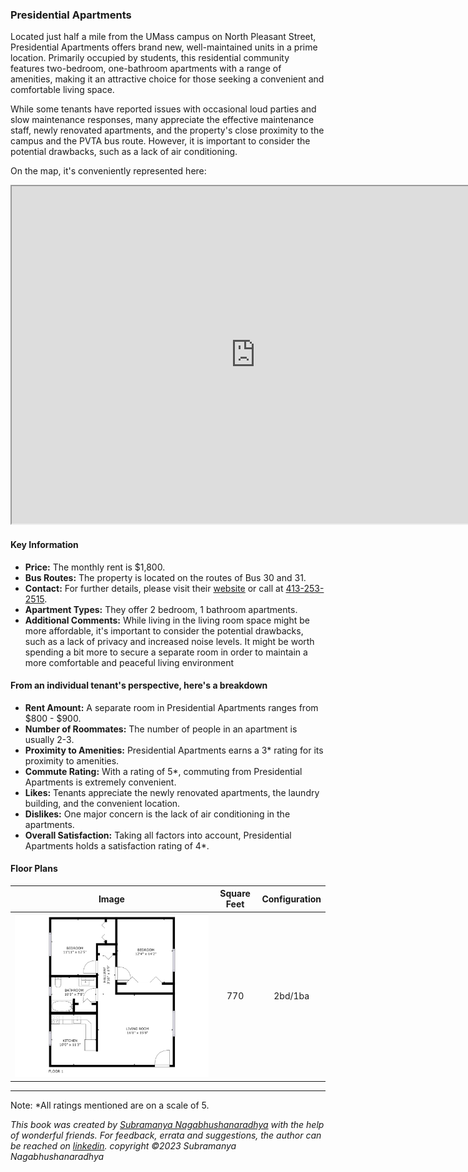 ### Presidential Apartments
Located just half a mile from the UMass campus on North Pleasant Street, Presidential Apartments offers brand new, well-maintained units in a prime location. Primarily occupied by students, this residential community features two-bedroom, one-bathroom apartments with a range of amenities, making it an attractive choice for those seeking a convenient and comfortable living space.

While some tenants have reported issues with occasional loud parties and slow maintenance responses, many appreciate the effective maintenance staff, newly renovated apartments, and the property's close proximity to the campus and the PVTA bus route. However, it is important to consider the potential drawbacks, such as a lack of air conditioning.

On the map, it's conveniently represented here:
<iframe src="https://www.google.com/maps/d/embed?mid=1Fl1ReZ-uF4ZKV6Dw157kiqu1IpTsHag&ehbc=2E312F" width="780" height="540"></iframe>

#### Key Information
- **Price:** The monthly rent is $1,800.
- **Bus Routes:** The property is located on the routes of Bus 30 and 31.
- **Contact:** For further details, please visit their [website](https://kaminsrealestate.com/our-rentals/our-complete-management-list/property/5002-presidential-apartments) or call at [413-253-2515](tel:413-253-2515).
- **Apartment Types:** They offer 2 bedroom, 1 bathroom apartments.
- **Additional Comments:** While living in the living room space might be more affordable, it's important to consider the potential drawbacks, such as a lack of privacy and increased noise levels. It might be worth spending a bit more to secure a separate room in order to maintain a more comfortable and peaceful living environment

#### From an individual tenant's perspective, here's a breakdown
- **Rent Amount:** A separate room in Presidential Apartments ranges from $800 - $900.
- **Number of Roommates:** The number of people in an apartment is usually 2-3.
- **Proximity to Amenities:** Presidential Apartments earns a 3* rating for its proximity to amenities.
- **Commute Rating:** With a rating of 5*, commuting from Presidential Apartments is extremely convenient.
- **Likes:** Tenants appreciate the newly renovated apartments, the laundry building, and the convenient location.
- **Dislikes:** One major concern is the lack of air conditioning in the apartments.
- **Overall Satisfaction:** Taking all factors into account, Presidential Apartments holds a satisfaction rating of 4*.

#### Floor Plans
| Image | Square Feet | Configuration |
| :---: | :---: | :---: |
| ![Floor Plan 1](/assets/presidential_apartments_2_floorplan_1.png) | 770 | 2bd/1ba |

---
Note: 
*All ratings mentioned are on a scale of 5.

*This book was created by [Subramanya Nagabhushanaradhya](https://subramanya.ai) with the help of wonderful friends. For feedback, errata and suggestions, the author can be reached on [linkedin](https://www.linkedin.com/in/nsubramanya). copyright ©2023 Subramanya Nagabhushanaradhya*